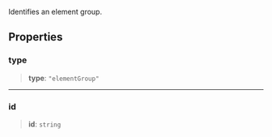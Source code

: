 Identifies an element group.

## Properties

### type

> **type**: `"elementGroup"`

***

### id

> **id**: `string`
